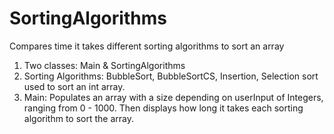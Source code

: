 # SortingAlgorithms
Compares time it takes different sorting algorithms to sort an array
1. Two classes: Main & SortingAlgorithms
2. Sorting Algorithms: BubbleSort, BubbleSortCS, Insertion, Selection sort used to sort an int array.
3. Main: Populates an array with a size depending on userInput of Integers, ranging from 0 - 1000. Then displays how long it takes each sorting algorithm to sort the array.
